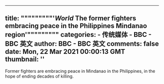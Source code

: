 
---
title: """""""""'_World_ The former fighters embracing peace in the Philippines Mindanao region'"""""""""
categories: 
    - 传统媒体
    - BBC - BBC 英文
author: BBC - BBC 英文
comments: false
date: Mon, 22 Mar 2021 00:00:13 GMT
thumbnail: ''
---

<div>   
Former fighters are embracing peace in Mindanao in the Philippines, in the hope of ending decades of killing.  
</div>
            